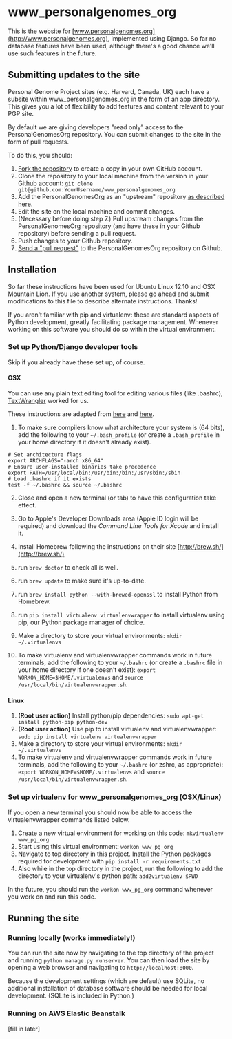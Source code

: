 www_personalgenomes_org
=======================

This is the website for [www.personalgenomes.org](http://www.personalgenomes.org), implemented using Django.
So far no database features have been used, although there's a good chance we'll use such features in the future.

Submitting updates to the site
------------------------------
Personal Genome Project sites (e.g. Harvard, Canada, UK) each have a subsite within www_personalgenomes_org in the form of an app directory. This gives you a lot of flexibility to add features and content relevant to your PGP site.

By default we are giving developers "read only" access to the PersonalGenomesOrg repository. You can submit changes to the site in the form of pull requests.

To do this, you should:

1. [Fork the repository](https://help.github.com/articles/fork-a-repo) to create a copy in your own GitHub account.
2. Clone the repository to your local machine from the version in your Github account: `git clone git@github.com:YourUsername/www_personalgenomes_org`
3. Add the PersonalGenomesOrg as an "upstream" repository [as described here](https://help.github.com/articles/fork-a-repo).
4. Edit the site on the local machine and commit changes.
5. (Necessary before doing step 7.) Pull upstream changes from the PersonalGenomesOrg repository (and have these in your Github repository) before sending a pull request.
6. Push changes to your Github repository.
7. [Send a "pull request"](https://help.github.com/articles/creating-a-pull-request) to the PersonalGenomesOrg repository on Github.

Installation
------------
So far these instructions have been used for Ubuntu Linux 12.10 and OSX Mountain Lion. If you use
another system, please go ahead and submit modifications to this file to describe alternate
instructions. Thanks!

If you aren't familiar with pip and virtualenv: these are standard aspects of Python development,
greatly facilitating package management. Whenever working on this software you should do so within
the virtual environment.

### Set up Python/Django developer tools ###

Skip if you already have these set up, of course.

#### OSX ###

You can use any plain text editing tool for editing various files (like .bashrc), [TextWrangler](http://www.barebones.com/products/textwrangler/) worked for us.

These instructions are adapted from [here](http://hackercodex.com/guide/mac-osx-mountain-lion-10.8-configuration/) and [here](http://hackercodex.com/guide/python-virtualenv-on-mac-osx-mountain-lion-10.8/).

1. To make sure compilers know what architecture your system is (64 bits), add the following to your `~/.bash_profile` (or create a `.bash_profile` in your home directory if it doesn't already exist).

```
# Set architecture flags
export ARCHFLAGS="-arch x86_64"
# Ensure user-installed binaries take precedence
export PATH=/usr/local/bin:/usr/bin:/bin:/usr/sbin:/sbin
# Load .bashrc if it exists
test -f ~/.bashrc && source ~/.bashrc
```

2. Close and open a new terminal (or tab) to have this configuration take effect.

3. Go to Apple's Developer Downloads area (Apple ID login will be required) and download the *Command Line Tools for Xcode* and install it.
4. Install Homebrew following the instructions on their site [http://brew.sh/](http://brew.sh/)
5. run `brew doctor` to check all is well.
6. run `brew update` to make sure it's up-to-date.
7. run `brew install python --with-brewed-openssl` to install Python from Homebrew.
8. run `pip install virtualenv virtualenvwrapper` to install virtualenv using pip, our Python package manager of choice.
9. Make a directory to store your virtual environments: `mkdir ~/.virtualenvs`
10. To make virtualenv and virtualenvwrapper commands work in future terminals, add the following
to your `~/.bashrc` (or create a `.bashrc` file in your home directory if one doesn't exist):
`export WORKON_HOME=$HOME/.virtualenvs` and
`source /usr/local/bin/virtualenvwrapper.sh`.

#### Linux ####

1. **(Root user action)** Install python/pip dependencies: `sudo apt-get install python-pip python-dev`
2. **(Root user action)** Use pip to install virtualenv and virtualenvwrapper: `sudo pip install virtualenv virtualenvwrapper`
3. Make a directory to store your virtual environments: `mkdir ~/.virtualenvs`
4. To make virtualenv and virtualenvwrapper commands work in future terminals, add the 
following to your `~/.bashrc` (or zshrc, as appropriate): 
`export WORKON_HOME=$HOME/.virtualenvs` and
`source /usr/local/bin/virtualenvwrapper.sh`.

### Set up virtualenv for www_personalgenomes_org (OSX/Linux) ###

If you open a new terminal you should now be able to access the virtualenvwrapper commands listed below.

1. Create a new virtual environment for working on this code: `mkvirtualenv www_pg_org`
2. Start using this virtual environment: `workon www_pg_org`
3. Navigate to top directory in this project. Install the Python packages required for development with 
`pip install -r requirements.txt`
4. Also while in the top directory in the project, run the following to add the directory to your
virtualenv's python path: `add2virtualenv $PWD`

In the future, you should run the `workon www_pg_org` command whenever you work on and run this code.

Running the site
----------------

### Running locally (works immediately!) ###

You can run the site now by navigating to the top directory of the project and running
`python manage.py runserver`. You can then load the site by opening a web browser and
navigating to `http://localhost:8000`.

Because the development settings (which are default) use SQLite, no additional installation of
database software should be needed for local development. (SQLite is included in Python.)

### Running on AWS Elastic Beanstalk ###

[fill in later]
